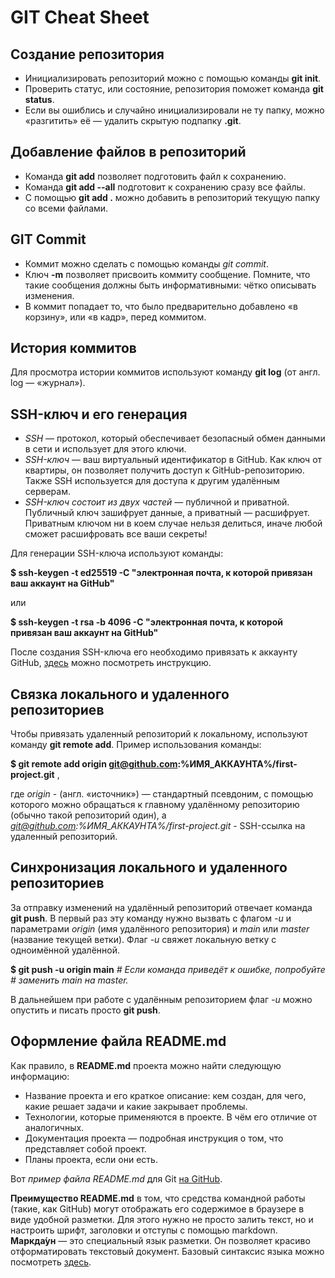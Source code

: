 # GIT Cheat Sheet

## Создание репозитория
- Инициализировать репозиторий можно с помощью команды **git init**.
- Проверить статус, или состояние, репозитория поможет команда **git status**.
- Если вы ошиблись и случайно инициализировали не ту папку, можно «разгитить» её — удалить скрытую подпапку **.git**.

## Добавление файлов в репозиторий
- Команда **git add** позволяет подготовить файл к сохранению.
- Команда **git add --all** подготовит к сохранению сразу все файлы.
- С помощью **git add .** можно добавить в репозиторий текущую папку со всеми файлами.

## GIT Commit
- Коммит можно сделать с помощью команды *git commit*.
- Ключ **-m** позволяет присвоить коммиту сообщение. Помните, что такие сообщения должны быть информативными: чётко описывать изменения.
- В коммит попадает то, что было предварительно добавлено «в корзину», или «в кадр», перед коммитом.

## История коммитов
Для просмотра истории коммитов используют команду **git log** (от англ. log — «журнал»).

## SSH-ключ и его генерация
- *SSH* — протокол, который обеспечивает безопасный обмен данными в сети и использует для этого ключи.
- *SSH-ключ* — ваш виртуальный идентификатор в GitHub. Как ключ от квартиры, он позволяет получить доступ к GitHub-репозиторию. Также SSH используется для доступа к другим удалённым серверам.
- *SSH-ключ состоит из двух частей* — публичной и приватной. Публичный ключ зашифрует данные, а приватный — расшифрует. Приватным ключом ни в коем случае нельзя делиться, иначе любой сможет расшифровать все ваши секреты!

Для генерации SSH-ключа используют команды:

**$ ssh-keygen -t ed25519 -C "электронная почта, к которой привязан ваш аккаунт на GitHub"**

или

**$ ssh-keygen -t rsa -b 4096 -C "электронная почта, к которой привязан ваш аккаунт на GitHub"**


После создания SSH-ключа его необходимо привязать к аккаунту GitHub, [здесь](https://practicum.yandex.ru/trainer/git-basics/lesson/4d662a58-3602-4c5c-9fad-be8cff334f37/) можно посмотреть инструкцию.

## Связка локального и удаленного репозиториев
Чтобы привязать удаленный репозиторий к локальному, используют команду **git remote add**. Пример использования команды:

**$ git remote add origin git@github.com:%ИМЯ_АККАУНТА%/first-project.git** ,

где *origin* - (англ. «источник») — стандартный псевдоним, с помощью которого можно обращаться к главному удалённому репозиторию (обычно такой репозиторий один), а *git@github.com:%ИМЯ_АККАУНТА%/first-project.git* - SSH-ссылка на удаленный репозиторий.

## Синхронизация локального и удаленного репозиториев
За отправку изменений на удалённый репозиторий отвечает команда **git push**. В первый раз эту команду нужно вызвать с флагом *-u* и параметрами *origin* (имя удалённого репозитория) и *main* или *master* (название текущей ветки). Флаг *-u* свяжет локальную ветку с одноимённой удалённой.

**$ git push -u origin main** *# Если команда приведёт к ошибке, попробуйте*
                              *# заменить main на master.*

В дальнейшем при работе с удалённым репозиторием флаг *-u* можно опустить и писать просто **git push**.

## Оформление файла README.md
Как правило, в **README.md** проекта можно найти следующую информацию:
- Название проекта и его краткое описание: кем создан, для чего, какие решает задачи и какие закрывает проблемы.
- Технологии, которые применяются в проекте. В чём его отличие от аналогичных.
- Документация проекта — подробная инструкция о том, что представляет собой проект.
- Планы проекта, если они есть.

Вот *пример файла README.md* для Git [на GitHub](https://github.com/git/git/blob/master/README.md).

**Преимущество README.md** в том, что средства командной работы (такие, как GitHub) могут отображать его содержимое в браузере в виде удобной разметки. Для этого нужно не просто залить текст, но и настроить шрифт, заголовки и отступы с помощью markdown. **Маркда́ун** — это специальный язык разметки. Он позволяет красиво отформатировать текстовый документ. Базовый синтаксис языка можно посмотреть [здесь](https://doka.guide/tools/markdown/).
